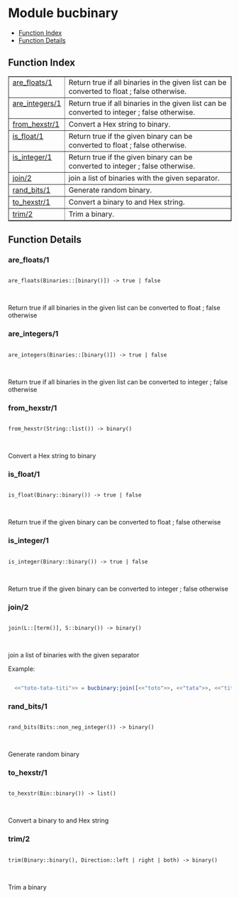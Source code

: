 

# Module bucbinary #
* [Function Index](#index)
* [Function Details](#functions)

<a name="index"></a>

## Function Index ##


<table width="100%" border="1" cellspacing="0" cellpadding="2" summary="function index"><tr><td valign="top"><a href="#are_floats-1">are_floats/1</a></td><td>
Return true if all binaries in the given list can be converted to float ; false otherwise.</td></tr><tr><td valign="top"><a href="#are_integers-1">are_integers/1</a></td><td>
Return true if all binaries in the given list can be converted to integer ; false otherwise.</td></tr><tr><td valign="top"><a href="#from_hexstr-1">from_hexstr/1</a></td><td>
Convert a Hex string to binary.</td></tr><tr><td valign="top"><a href="#is_float-1">is_float/1</a></td><td>
Return true if the given binary can be converted to float ; false otherwise.</td></tr><tr><td valign="top"><a href="#is_integer-1">is_integer/1</a></td><td>
Return true if the given binary can be converted to integer ; false otherwise.</td></tr><tr><td valign="top"><a href="#join-2">join/2</a></td><td>
join a list of binaries with the given separator.</td></tr><tr><td valign="top"><a href="#rand_bits-1">rand_bits/1</a></td><td>
Generate random binary.</td></tr><tr><td valign="top"><a href="#to_hexstr-1">to_hexstr/1</a></td><td>
Convert a binary to and Hex string.</td></tr><tr><td valign="top"><a href="#trim-2">trim/2</a></td><td>
Trim a binary.</td></tr></table>


<a name="functions"></a>

## Function Details ##

<a name="are_floats-1"></a>

### are_floats/1 ###

<pre><code>
are_floats(Binaries::[binary()]) -&gt; true | false
</code></pre>
<br />

Return true if all binaries in the given list can be converted to float ; false otherwise

<a name="are_integers-1"></a>

### are_integers/1 ###

<pre><code>
are_integers(Binaries::[binary()]) -&gt; true | false
</code></pre>
<br />

Return true if all binaries in the given list can be converted to integer ; false otherwise

<a name="from_hexstr-1"></a>

### from_hexstr/1 ###

<pre><code>
from_hexstr(String::list()) -&gt; binary()
</code></pre>
<br />

Convert a Hex string to binary

<a name="is_float-1"></a>

### is_float/1 ###

<pre><code>
is_float(Binary::binary()) -&gt; true | false
</code></pre>
<br />

Return true if the given binary can be converted to float ; false otherwise

<a name="is_integer-1"></a>

### is_integer/1 ###

<pre><code>
is_integer(Binary::binary()) -&gt; true | false
</code></pre>
<br />

Return true if the given binary can be converted to integer ; false otherwise

<a name="join-2"></a>

### join/2 ###

<pre><code>
join(L::[term()], S::binary()) -&gt; binary()
</code></pre>
<br />

join a list of binaries with the given separator

Example:

```erlang

  <<"toto-tata-titi">> = bucbinary:join([<<"toto">>, <<"tata">>, <<"titi">>], <<"-">>).
```

<a name="rand_bits-1"></a>

### rand_bits/1 ###

<pre><code>
rand_bits(Bits::non_neg_integer()) -&gt; binary()
</code></pre>
<br />

Generate random binary

<a name="to_hexstr-1"></a>

### to_hexstr/1 ###

<pre><code>
to_hexstr(Bin::binary()) -&gt; list()
</code></pre>
<br />

Convert a binary to and Hex string

<a name="trim-2"></a>

### trim/2 ###

<pre><code>
trim(Binary::binary(), Direction::left | right | both) -&gt; binary()
</code></pre>
<br />

Trim a binary

